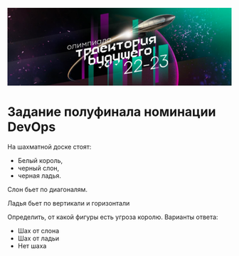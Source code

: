 ![img.png](banner.png)
# Задание полуфинала номинации DevOps
На шахматной доске стоят:
- Белый король,
- черный слон,
- черная ладья.

Слон бьет по диагоналям.

Ладья бьет по вертикали и горизонтали

Определить, от какой фигуры есть угроза королю.
Варианты ответа:
- Шах от слона
- Шах от ладьи
- Нет шаха